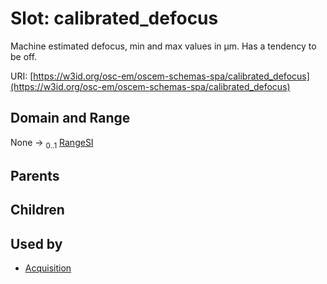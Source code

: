 
# Slot: calibrated_defocus

Machine estimated defocus, min and max values in µm. Has a tendency to be off.

URI: [https://w3id.org/osc-em/oscem-schemas-spa/calibrated_defocus](https://w3id.org/osc-em/oscem-schemas-spa/calibrated_defocus)


## Domain and Range

None &#8594;  <sub>0..1</sub> [RangeSI](RangeSI.md)

## Parents


## Children


## Used by

 * [Acquisition](Acquisition.md)

